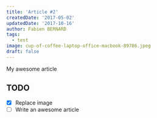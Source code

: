 ```yaml
---
title: 'Article #2'
createdDate: '2017-05-02'
updatedDate: '2017-10-16'
author: Fabien BERNARD
tags:
  - test
image: cup-of-coffee-laptop-office-macbook-89786.jpeg
draft: false
---
```


My awesome article

## TODO

-   [x] Replace image
-   [ ] Write an awesome article
